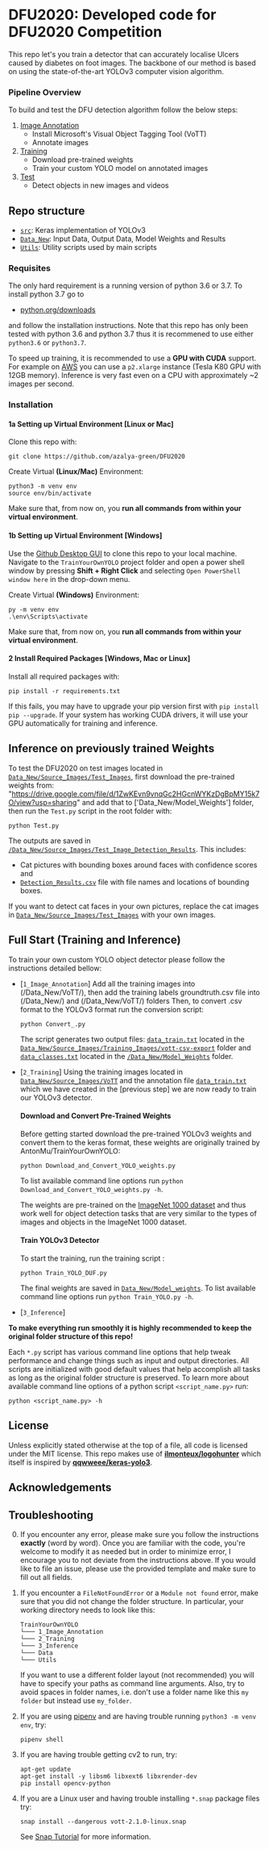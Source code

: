 # DFU2020: Developed code for DFU2020 Competition

This repo let's you train a detector that can accurately localise Ulcers caused by diabetes on foot images. 
The backbone of our method is based on using the state-of-the-art YOLOv3 computer vision algorithm. 

### Pipeline Overview

To build and test the DFU detection algorithm follow the below steps:

 1. [Image Annotation](/1_Image_Annotation/)
	 - Install Microsoft's Visual Object Tagging Tool (VoTT)
	 - Annotate images
 2. [Training](/2_Training/)
 	- Download pre-trained weights
 	- Train your custom YOLO model on annotated images 
 3. [Test](/3_Inference/)
 	- Detect objects in new images and videos

## Repo structure
+ [`src`](/src/): Keras implementation of YOLOv3
+ [`Data_New`](/Data_New/): Input Data, Output Data, Model Weights and Results
+ [`Utils`](/Utils/): Utility scripts used by main scripts

### Requisites
The only hard requirement is a running version of python 3.6 or 3.7. To install python 3.7 go to 
- [python.org/downloads](https://www.python.org/downloads/release/python-376/) 

and follow the installation instructions. Note that this repo has only been tested with python 3.6 and python 3.7 thus it is recommened to use either `python3.6` or `python3.7`.

To speed up training, it is recommended to use a **GPU with CUDA** support. For example on [AWS](/2_Training/AWS/) you can use a `p2.xlarge` instance (Tesla K80 GPU with 12GB memory). Inference is very fast even on a CPU with approximately ~2 images per second. 


### Installation

#### 1a Setting up Virtual Environment [Linux or Mac]

Clone this repo with:
```
git clone https://github.com/azalya-green/DFU2020

```
Create Virtual **(Linux/Mac)** Environment:
```
python3 -m venv env
source env/bin/activate
```
Make sure that, from now on, you **run all commands from within your virtual environment**.

#### 1b Setting up Virtual Environment [Windows]
Use the [Github Desktop GUI](https://desktop.github.com/) to clone this repo to your local machine. Navigate to the `TrainYourOwnYOLO` project folder and open a power shell window by pressing **Shift + Right Click** and selecting `Open PowerShell window here` in the drop-down menu.

Create Virtual **(Windows)** Environment:

```
py -m venv env
.\env\Scripts\activate
```
Make sure that, from now on, you **run all commands from within your virtual environment**.

#### 2 Install Required Packages [Windows, Mac or Linux]
Install all required packages with:

```
pip install -r requirements.txt
```
If this fails, you may have to upgrade your pip version first with `pip install pip --upgrade`. If your system has working CUDA drivers, it will use your GPU automatically for training and inference.

## Inference on previously trained Weights
To test the DFU2020 on test images located in [`Data_New/Source_Images/Test_Images`](/Data_New/Source_Images/Test_Images), first download the pre-trained weights from:
"https://drive.google.com/file/d/1ZwKEvn9vnqGc2HGcnWYKzDgBpMY15k7O/view?usp=sharing"
and add that to ['Data_New/Model_Weights'] folder, then run the `Test.py` script in the root folder with:

```
python Test.py
```

The outputs are saved in [`/Data_New/Source_Images/Test_Image_Detection_Results`](/Data_New/Source_Images/Test_Image_Detection_Results). This includes:
 - Cat pictures with bounding boxes around faces with confidence scores and
 - [`Detection_Results.csv`](/Data_New/Source_Images/Test_Image_Detection_Results/Detection_Results.csv) file with file names and locations of bounding boxes.

 If you want to detect cat faces in your own pictures, replace the cat images in [`Data_New/Source_Images/Test_Images`](/Data_New/Source_Images/Test_Images) with your own images.

## Full Start (Training and Inference)

To train your own custom YOLO object detector please follow the instructions detailed bellow:
- [`1_Image_Annotation`]
	Add all the training images into (/Data_New/VoTT/), then add the training labels groundtruth.csv file into
	(/Data_New/) and (/Data_New/VoTT/) folders
	Then, to convert .csv format to the YOLOv3 format run the conversion script:

	```
	python Convert_.py
	```
	The script generates two output files: [`data_train.txt`](/Data_New/Source_Images/Training_Images/vott-csv-export/data_train.txt) 	  located in the [`Data_New/Source_Images/Training_Images/vott-csv-export`](/Data_New/Source_Images/Training_Images/vott-csv-export) 	     folder and [`data_classes.txt`](/Data_New/Model_Weights/data_classes.txt) located in the 						[`/Data_New/Model_Weights`](/Data_New/Model_Weights/) folder. 

- [`2_Training`] 
	Using the training images located in [`Data_New/Source_Images/VoTT`](/Data_New/Source_Images/Training_Images) and the 	 		annotation file [`data_train.txt`](/Data_New/Source_Images/VoTT/vott-csv-export) which we have created in the [previous step] 
	we are now ready to train our YOLOv3 detector. 
	#### Download and Convert Pre-Trained Weights
	Before getting started download the pre-trained YOLOv3 weights and convert them to the keras format, these weights are originally 	  trained by AntonMu/TrainYourOwnYOLO:

	```
	python Download_and_Convert_YOLO_weights.py
	```
	To list available command line options run `python Download_and_Convert_YOLO_weights.py -h`.

	The weights are pre-trained on the [ImageNet 1000 dataset](http://image-net.org/challenges/LSVRC/2015/index) and thus work well 	for object detection tasks that are very similar to the types of images and objects in the ImageNet 1000 dataset.

	#### Train YOLOv3 Detector
	To start the training, run the training script :
	```
	python Train_YOLO_DUF.py 
	```
	The final weights are saved in [`Data_New/Model_weights`](/Data/Model_weights). To list available command line options run 
	`python Train_YOLO.py -h`.

- [`3_Inference`]
 
**To make everything run smoothly it is highly recommended to keep the original folder structure of this repo!**

Each `*.py` script has various command line options that help tweak performance and change things such as input and output directories. All scripts are initialized with good default values that help accomplish all tasks as long as the original folder structure is preserved. To learn more about available command line options of a python script `<script_name.py>` run:

```
python <script_name.py> -h
```

## License

Unless explicitly stated otherwise at the top of a file, all code is licensed under the MIT license. This repo makes use of [**ilmonteux/logohunter**](https://github.com/ilmonteux/logohunter) which itself is inspired by [**qqwweee/keras-yolo3**](https://github.com/qqwweee/keras-yolo3).

## Acknowledgements

## Troubleshooting

0. If you encounter any error, please make sure you follow the instructions **exactly** (word by word). Once you are familiar with the code, you're welcome to modify it as needed but in order to minimize error, I encourage you to not deviate from the instructions above. If you would like to file an issue, please use the provided template and make sure to fill out all fields. 

1. If you encounter a `FileNotFoundError` or a `Module not found` error, make sure that you did not change the folder structure. In particular, your  working directory needs to look like this: 
    ```
    TrainYourOwnYOLO
    └─── 1_Image_Annotation
    └─── 2_Training
    └─── 3_Inference
    └─── Data
    └─── Utils
    ```
    If you want to use a different folder layout (not recommended) you will have to specify your paths as command line arguments. Also, try to avoid spaces in folder names, i.e. don't use a folder name like this `my folder` but instead use `my_folder`.

2. If you are using [pipenv](https://github.com/pypa/pipenv) and are having trouble running `python3 -m venv env`, try:
    ```
    pipenv shell
    ```

3. If you are having trouble getting cv2 to run, try:

    ```
    apt-get update
    apt-get install -y libsm6 libxext6 libxrender-dev
    pip install opencv-python
    ```

4. If you are a Linux user and having trouble installing `*.snap` package files try:
    ```
    snap install --dangerous vott-2.1.0-linux.snap
    ```
    See [Snap Tutorial](https://tutorials.ubuntu.com/tutorial/advanced-snap-usage#2) for more information.

 




